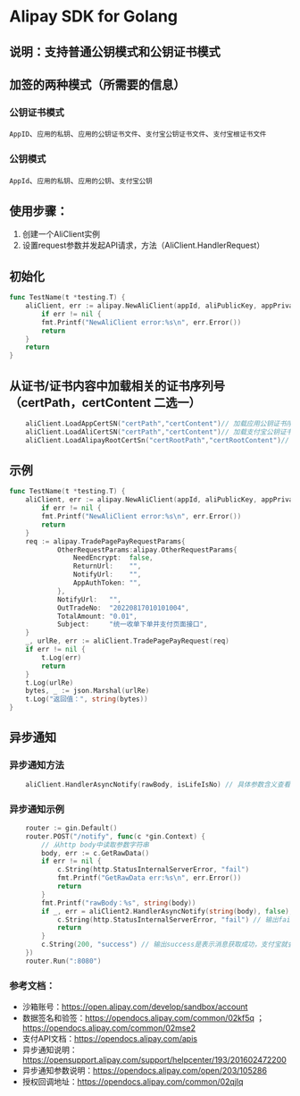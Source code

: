 # Alipay SDK for Golang

## 说明：支持普通公钥模式和公钥证书模式

## 加签的两种模式（所需要的信息）
### 公钥证书模式
`AppID`、`应用的私钥`、`应用的公钥证书文件`、`支付宝公钥证书文件`、`支付宝根证书文件`

### 公钥模式
`AppId`、`应用的私钥`、`应用的公钥`、`支付宝公钥`

## 使用步骤：
1. 创建一个AliClient实例
2. 设置request参数并发起API请求，方法（AliClient.HandlerRequest）

## 初始化
```go
func TestName(t *testing.T) {
    aliClient, err := alipay.NewAliClient(appId, aliPublicKey, appPrivateKey, "RSA2", false)
        if err != nil {
        fmt.Printf("NewAliClient error:%s\n", err.Error())
        return
    }
    return
}
```

## 从证书/证书内容中加载相关的证书序列号（certPath，certContent 二选一）
```go
    aliClient.LoadAppCertSN("certPath","certContent")// 加载应用公钥证书序列号SN
    aliClient.LoadAliCertSN("certPath","certContent")// 加载支付宝公钥证书序列号SN
    aliClient.LoadAlipayRootCertSn("certRootPath","certRootContent")// 加载支付宝根证书序列号SN
```

## 示例
```go
func TestName(t *testing.T) {
    aliClient, err := alipay.NewAliClient(appId, aliPublicKey, appPrivateKey, "RSA2", false)
        if err != nil {
        fmt.Printf("NewAliClient error:%s\n", err.Error())
        return
    }
    req := alipay.TradePagePayRequestParams{
            OtherRequestParams:alipay.OtherRequestParams{
                NeedEncrypt:  false,
                ReturnUrl:    "",
                NotifyUrl:    "",
                AppAuthToken: "",
            },
            NotifyUrl:   "",
            OutTradeNo:  "20220817010101004",
            TotalAmount: "0.01",
            Subject:     "统一收单下单并支付页面接口",
    }
    _, urlRe, err := aliClient.TradePagePayRequest(req)
    if err != nil {
        t.Log(err)
        return
    }
    t.Log(urlRe)
    bytes, _ := json.Marshal(urlRe)
    t.Log("返回值：", string(bytes))
}
```

## 异步通知
### 异步通知方法
```go
    aliClient.HandlerAsyncNotify(rawBody, isLifeIsNo) // 具体参数含义查看方法说明
```
### 异步通知示例
```go
    router := gin.Default()
	router.POST("/notify", func(c *gin.Context) {
		// 从http body中读取参数字符串
		body, err := c.GetRawData()
		if err != nil {
			c.String(http.StatusInternalServerError, "fail")
			fmt.Printf("GetRawData err:%s\n", err.Error())
			return
		}
		fmt.Printf("rawBody：%s", string(body))
		if _, err = aliClient2.HandlerAsyncNotify(string(body), false); err != nil {
			c.String(http.StatusInternalServerError, "fail") // 输出fail，表示消息获取失败，支付宝会重新发送消息到异步地址
			return
		}
		c.String(200, "success") // 输出success是表示消息获取成功，支付宝就会停止发送异步
	})
	router.Run(":8080")
```


### 参考文档：
* 沙箱账号：https://open.alipay.com/develop/sandbox/account
* 数据签名和验签：https://opendocs.alipay.com/common/02kf5q ；  https://opendocs.alipay.com/common/02mse2
* 支付API文档：https://opendocs.alipay.com/apis
* 异步通知说明：https://opensupport.alipay.com/support/helpcenter/193/201602472200
* 异步通知参数说明：https://opendocs.alipay.com/open/203/105286
* 授权回调地址：https://opendocs.alipay.com/common/02qjlq
